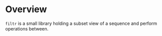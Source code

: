# Overview

`filtr` is a small library holding a subset view of a sequence
and perform operations between.
